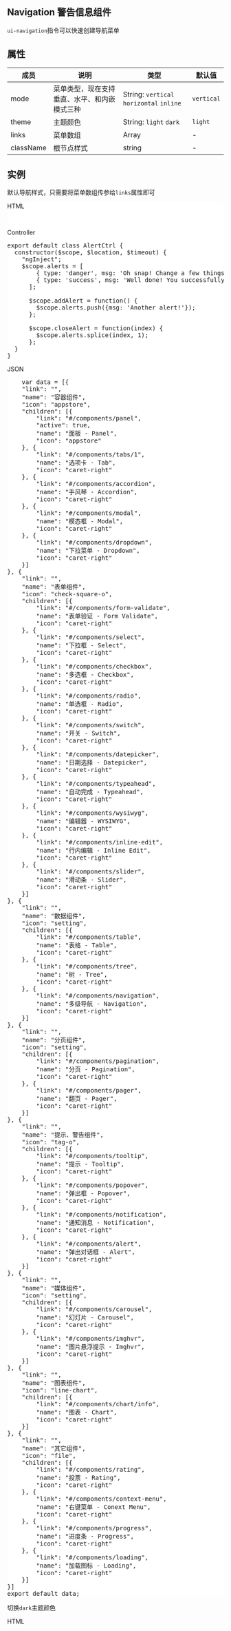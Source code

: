 Navigation 警告信息组件
---
<p class="lead"><code>ui-navigation</code>指令可以快速创建导航菜单</p>

## 属性

| 成员       | 说明             | 类型               | 默认值       |
|-----------|-----------------|--------------------|-------------|
| mode    | 菜单类型，现在支持垂直、水平、和内嵌模式三种   | String: `vertical` `horizontal` `inline` | `vertical`       |
| theme      | 主题颜色 | String: `light` `dark`  |     `light`    |
| links     | 菜单数组  | Array |  -     |
| className     | 根节点样式  | string |  -     |

## 实例

默认导航样式，只需要将菜单数组传参给`links`属性即可

<div class="bs-example" style="background:#fff">
	<div class="row">
<div class="col-md-5">
<ui-navigation links="ctrl.menus" style="width:240px;margin:20px auto 0 auto"></ui-navigation>
</div>
<div class="col-md-7">
<ui-tabset  style="max-height:500px;overflow:auto">
<ui-tab>
<ui-tab-heading>HTML</ui-tab-heading>

<pre>
  <ui-navigation links="ctrl.menus" style="width:240px"></ui-navigation>
</pre>

</ui-tab>
<ui-tab>
<ui-tab-heading>Controller</ui-tab-heading>

<pre>
export default class AlertCtrl {
  constructor($scope, $location, $timeout) {
    "ngInject";
    $scope.alerts = [
        { type: 'danger', msg: 'Oh snap! Change a few things up and try submitting again.' },
        { type: 'success', msg: 'Well done! You successfully read this important alert message.' }
      ];

      $scope.addAlert = function() {
        $scope.alerts.push({msg: 'Another alert!'});
      };

      $scope.closeAlert = function(index) {
        $scope.alerts.splice(index, 1);
      };
  }
}
</pre>
</ui-tab>
<ui-tab>
<ui-tab-heading>JSON</ui-tab-heading>
<pre>
	var data = [{
    "link": "",
    "name": "容器组件",
    "icon": "appstore",
    "children": [{
        "link": "#/components/panel",
        "active": true,
        "name": "面板 - Panel",
        "icon": "appstore"
    }, {
        "link": "#/components/tabs/1",
        "name": "选项卡 - Tab",
        "icon": "caret-right"
    }, {
        "link": "#/components/accordion",
        "name": "手风琴 - Accordion",
        "icon": "caret-right"
    }, {
        "link": "#/components/modal",
        "name": "模态框 - Modal",
        "icon": "caret-right"
    }, {
        "link": "#/components/dropdown",
        "name": "下拉菜单 - Dropdown",
        "icon": "caret-right"
    }]
}, {
    "link": "",
    "name": "表单组件",
    "icon": "check-square-o",
    "children": [{
        "link": "#/components/form-validate",
        "name": "表单验证 - Form Validate",
        "icon": "caret-right"
    }, {
        "link": "#/components/select",
        "name": "下拉框 - Select",
        "icon": "caret-right"
    }, {
        "link": "#/components/checkbox",
        "name": "多选框 - Checkbox",
        "icon": "caret-right"
    }, {
        "link": "#/components/radio",
        "name": "单选框 - Radio",
        "icon": "caret-right"
    }, {
        "link": "#/components/switch",
        "name": "开关 - Switch",
        "icon": "caret-right"
    }, {
        "link": "#/components/datepicker",
        "name": "日期选择 - Datepicker",
        "icon": "caret-right"
    }, {
        "link": "#/components/typeahead",
        "name": "自动完成 - Typeahead",
        "icon": "caret-right"
    }, {
        "link": "#/components/wysiwyg",
        "name": "编辑器 - WYSIWYG",
        "icon": "caret-right"
    }, {
        "link": "#/components/inline-edit",
        "name": "行内编辑 - Inline Edit",
        "icon": "caret-right"
    }, {
        "link": "#/components/slider",
        "name": "滑动条 - Slider",
        "icon": "caret-right"
    }]
}, {
    "link": "",
    "name": "数据组件",
    "icon": "setting",
    "children": [{
        "link": "#/components/table",
        "name": "表格 - Table",
        "icon": "caret-right"
    }, {
        "link": "#/components/tree",
        "name": "树 - Tree",
        "icon": "caret-right"
    }, {
        "link": "#/components/navigation",
        "name": "多级导航 - Navigation",
        "icon": "caret-right"
    }]
}, {
    "link": "",
    "name": "分页组件",
    "icon": "setting",
    "children": [{
        "link": "#/components/pagination",
        "name": "分页 - Pagination",
        "icon": "caret-right"
    }, {
        "link": "#/components/pager",
        "name": "翻页 - Pager",
        "icon": "caret-right"
    }]
}, {
    "link": "",
    "name": "提示、警告组件",
    "icon": "tag-o",
    "children": [{
        "link": "#/components/tooltip",
        "name": "提示 - Tooltip",
        "icon": "caret-right"
    }, {
        "link": "#/components/popover",
        "name": "弹出框 - Popover",
        "icon": "caret-right"
    }, {
        "link": "#/components/notification",
        "name": "通知消息 - Notification",
        "icon": "caret-right"
    }, {
        "link": "#/components/alert",
        "name": "弹出对话框 - Alert",
        "icon": "caret-right"
    }]
}, {
    "link": "",
    "name": "媒体组件",
    "icon": "setting",
    "children": [{
        "link": "#/components/carousel",
        "name": "幻灯片 - Carousel",
        "icon": "caret-right"
    }, {
        "link": "#/components/imghvr",
        "name": "图片悬浮提示 - Imghvr",
        "icon": "caret-right"
    }]
}, {
    "link": "",
    "name": "图表组件",
    "icon": "line-chart",
    "children": [{
        "link": "#/components/chart/info",
        "name": "图表 - Chart",
        "icon": "caret-right"
    }]
}, {
    "link": "",
    "name": "其它组件",
    "icon": "file",
    "children": [{
        "link": "#/components/rating",
        "name": "投票 - Rating",
        "icon": "caret-right"
    }, {
        "link": "#/components/context-menu",
        "name": "右键菜单 - Conext Menu",
        "icon": "caret-right"
    }, {
        "link": "#/components/progress",
        "name": "进度条 - Progress",
        "icon": "caret-right"
    }, {
        "link": "#/components/loading",
        "name": "加载图标 - Loading",
        "icon": "caret-right"
    }]
}]
export default data;
</pre>
</ui-tab>
</ui-tabset>
</div>
</div>
</div>

切换<code>dark</code>主题颜色

<div class="bs-example">
	<div class="row">
<div class="col-md-5">
<ui-navigation  theme="dark" links="ctrl.menus" style="width:240px;margin:20px auto 0 auto"></ui-navigation>
</div>
<div class="col-md-7">
<ui-tabset  style="max-height:500px;overflow:auto">
<ui-tab>
<ui-tab-heading>HTML</ui-tab-heading>

<pre>
  <ui-navigation theme="dark" links="ctrl.menus" style="width:240px"></ui-navigation>
</pre>

</ui-tab>
<ui-tab>
<!-- 
<br>
<ui-navigation theme="dark" links="ctrl.menus" style="width:240px"></ui-navigation>
<br>
<ui-navigation mode="horizontal" links="ctrl.menus" style="width:240px"></ui-navigation> -->

